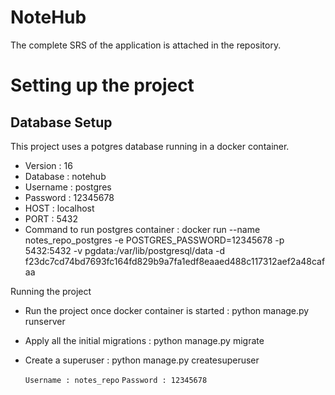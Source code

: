 # NoteHub

The complete SRS of the application is attached in the repository.

# Setting up the project

## Database Setup

This project uses a potgres database running in a docker container.

- Version : 16
- Database : notehub
- Username : postgres
- Password : 12345678
- HOST : localhost
- PORT : 5432
- Command to run postgres container : docker run --name notes_repo_postgres -e POSTGRES_PASSWORD=12345678 -p 5432:5432 -v pgdata:/var/lib/postgresql/data -d f23dc7cd74bd7693fc164fd829b9a7fa1edf8eaaed488c117312aef2a48cafaa

Running the project

- Run the project once docker container is started : python manage.py runserver
- Apply all the initial migrations : python manage.py migrate

- Create a superuser : python manage.py createsuperuser

    `Username : notes_repo`
    `Password : 12345678`
